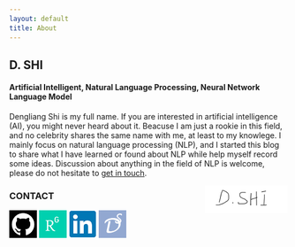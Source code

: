 ```yaml
---
layout: default
title: About
---
```


<div class="page-header">
  <h2>D. SHI</h2>
  <h4 class="sub-title">Artificial Intelligent, Natural Language Processing, Neural Network Language Model</h4>
</div>

<div class="row">
    <div class="col-sm-8">
        <p class="about">
        Dengliang Shi is my full name. If you are interested in artificial intelligence (AI), you might never heard about it. Beacuse I am just a rookie in this field, and no celebrity shares the same name with me, at least to my knowlege. I mainly focus on natural language processing (NLP), and I started this blog to share what I have learned or found about NLP while help myself record some ideas. Discussion about anything in the field of NLP is welcome, please do not hesitate to <a href="mailto:dengliang.shi@yahoo.com">get in touch</a>.
        </p>
        <img src="/images/signature.png" align="right">
    </div>
    <div class="col-sm-3 col-sm-offset-1">
        <div class="panel panel-default">
            <div class="panel-heading">
                <h3 class="panel-title">
                  CONTACT
                </h3>
            </div>
            <div class="panel-body">
                <a href="https://github.com/dengliangshi" target="_blank"><img src="/images/github.png" class="img-rounded"></a>
                <a href="https://www.researchgate.net/profile/Dengliang_Shi" target="_blank"><img src="/images/researchgate.png" class="img-rounded"></a>
                <img src="/images/linkin.png" class="img-rounded">
                <a href="/" ><img src="/images/blog.png" class="img-rounded"></a>
            </div>
        </div>
    </div>
</div>
